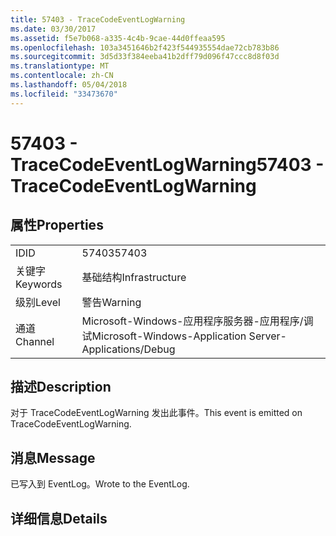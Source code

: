 ```yaml
---
title: 57403 - TraceCodeEventLogWarning
ms.date: 03/30/2017
ms.assetid: f5e7b068-a335-4c4b-9cae-44d0ffeaa595
ms.openlocfilehash: 103a3451646b2f423f544935554dae72cb783b86
ms.sourcegitcommit: 3d5d33f384eeba41b2dff79d096f47ccc8d8f03d
ms.translationtype: MT
ms.contentlocale: zh-CN
ms.lasthandoff: 05/04/2018
ms.locfileid: "33473670"
---
```

# <a name="57403---tracecodeeventlogwarning"></a><span data-ttu-id="34fc3-102">57403 - TraceCodeEventLogWarning</span><span class="sxs-lookup"><span data-stu-id="34fc3-102">57403 - TraceCodeEventLogWarning</span></span>
## <a name="properties"></a><span data-ttu-id="34fc3-103">属性</span><span class="sxs-lookup"><span data-stu-id="34fc3-103">Properties</span></span>  
  
|||  
|-|-|  
|<span data-ttu-id="34fc3-104">ID</span><span class="sxs-lookup"><span data-stu-id="34fc3-104">ID</span></span>|<span data-ttu-id="34fc3-105">57403</span><span class="sxs-lookup"><span data-stu-id="34fc3-105">57403</span></span>|  
|<span data-ttu-id="34fc3-106">关键字</span><span class="sxs-lookup"><span data-stu-id="34fc3-106">Keywords</span></span>|<span data-ttu-id="34fc3-107">基础结构</span><span class="sxs-lookup"><span data-stu-id="34fc3-107">Infrastructure</span></span>|  
|<span data-ttu-id="34fc3-108">级别</span><span class="sxs-lookup"><span data-stu-id="34fc3-108">Level</span></span>|<span data-ttu-id="34fc3-109">警告</span><span class="sxs-lookup"><span data-stu-id="34fc3-109">Warning</span></span>|  
|<span data-ttu-id="34fc3-110">通道</span><span class="sxs-lookup"><span data-stu-id="34fc3-110">Channel</span></span>|<span data-ttu-id="34fc3-111">Microsoft-Windows-应用程序服务器-应用程序/调试</span><span class="sxs-lookup"><span data-stu-id="34fc3-111">Microsoft-Windows-Application Server-Applications/Debug</span></span>|  
  
## <a name="description"></a><span data-ttu-id="34fc3-112">描述</span><span class="sxs-lookup"><span data-stu-id="34fc3-112">Description</span></span>  
 <span data-ttu-id="34fc3-113">对于 TraceCodeEventLogWarning 发出此事件。</span><span class="sxs-lookup"><span data-stu-id="34fc3-113">This event is emitted on TraceCodeEventLogWarning.</span></span>  
  
## <a name="message"></a><span data-ttu-id="34fc3-114">消息</span><span class="sxs-lookup"><span data-stu-id="34fc3-114">Message</span></span>  
 <span data-ttu-id="34fc3-115">已写入到 EventLog。</span><span class="sxs-lookup"><span data-stu-id="34fc3-115">Wrote to the EventLog.</span></span>  
  
## <a name="details"></a><span data-ttu-id="34fc3-116">详细信息</span><span class="sxs-lookup"><span data-stu-id="34fc3-116">Details</span></span>
